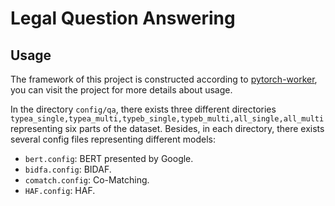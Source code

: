 # Legal Question Answering

## Usage

The framework of this project is constructed according to [pytorch-worker](https://github.com/haoxizhong/pytorch-worker), you can visit the project for more details about usage.

In the directory ``config/qa``, there exists three different directories ``typea_single,typea_multi,typeb_single,typeb_multi,all_single,all_multi`` representing six parts of the dataset. Besides, in each directory, there exists several config files representing different models:

* ``bert.config``: BERT presented by Google.
* ``bidfa.config``: BIDAF.
* ``comatch.config``: Co-Matching.
* ``HAF.config``: HAF.


